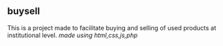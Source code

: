 ## **buysell**


This is a project made to facilitate buying and selling of used products at institutional level.
_made using html,css,js,php_
